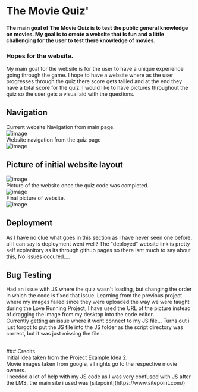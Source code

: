 # The Movie Quiz'

#### The main goal of The Movie Quiz is to test the public general knowledge on movies. My goal is to create a website that is fun and a little challenging for the user to test there knowledge of movies.

### Hopes for the website.
My main goal for the website is for the user to have a unique experience going through the game. I hope to have a website where as the user progresses through the quiz there score gets tallied and at the end they have a total score for the quiz. I would like to have pictures throughout the quiz so the user gets a visual aid with the questions.

## Navigation
Current website Navigation from main page. <br>
![image](https://user-images.githubusercontent.com/87777851/137767769-43f9285a-d111-4209-bcea-5611c6f3c902.png)
<br>
Website navigation from the quiz page <br>
![image](https://user-images.githubusercontent.com/87777851/137767831-471f7d23-072d-4c0b-934c-b67dbc8a149e.png)


## Picture of initial website layout
![image](https://user-images.githubusercontent.com/87777851/137168615-6ee3d767-eb72-4ca9-9585-26204c04266b.png)
<br>
Picture of the website once the quiz code was completed. <br>
![image](https://user-images.githubusercontent.com/87777851/137411551-35abb1ad-393c-446a-9b64-2a44c83e01fe.png)
<br>
Final picture of website. <br>
![image](https://user-images.githubusercontent.com/87777851/137767594-81285aea-7276-4481-a66a-1c1d3c6ed374.png)

## Deployment
As I have no clue what goes in this section as I have never seen one before, all I can say is deployment went well? The "deployed" website link is pretty self explanitory as its through github pages so there isnt much to say about this, No issues occured....

## Bug Testing
Had an issue with JS where the quiz wasn't loading, but changing the order in which the code is fixed that issue. Learning from the previous project where my images failed since they were uploaded the way we were taught during the Love Running Project, I have used the URL of the picture instead of dragging the image from my desktop into the code editor.
<br>
Currently getting an issue where it wont connect to my JS file... Turns out i just forgot to put the JS file into the JS folder as the script directory was correct, but it was just missing the file...

<br>
### Credits
<br>
Initial idea taken from the Project Example Idea 2. <br>
Movie images taken from google, all rights go to the respective movie owners.<br>
I needed a lot of help with my JS code as I was very confused with JS after the LMS, the main site i used was [sitepoint](https://www.sitepoint.com/)
